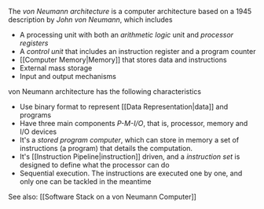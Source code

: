 The *von Neumann architecture* is a computer architecture based on a 1945 description by *John von Neumann*, which includes

- A processing unit with both an *arithmetic logic* unit and *processor registers*
- A *control unit* that includes an instruction register and a program counter
- [[Computer Memory|Memory]] that stores data and instructions
- External mass storage
- Input and output mechanisms

von Neumann architecture has the following characteristics
- Use binary format to represent [[Data Representation|data]] and programs
- Have three main components *P-M-I/O*, that is, processor, memory and I/O devices
- It's a *stored program computer*, which can store in memory a set of instructions (a program) that details the computation.
- It's [[Instruction Pipeline|instruction]] driven, and a *instruction set* is designed to define what the processor can do
- Sequential execution. The instructions are executed one by one, and only one can be tackled in the meantime

See also:
[[Software Stack on a von Neumann Computer]]
